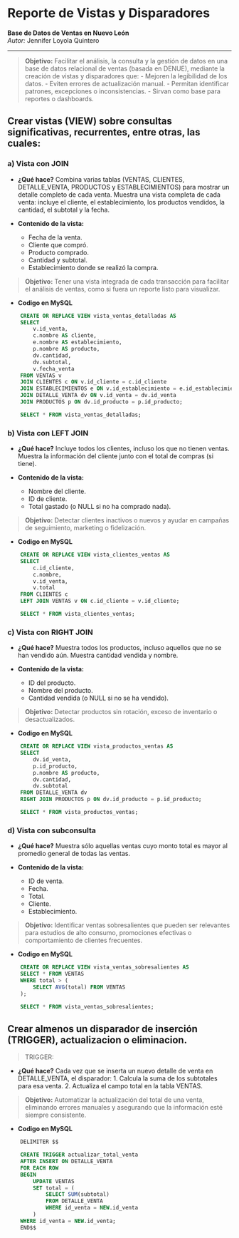 # Reporte de Vistas y Disparadores 
**Base de Datos de Ventas en Nuevo León**   
_Autor:_ Jennifer Loyola Quintero

---

> **Objetivo:** 
    Facilitar el análisis, la consulta y la gestión de datos en una base de datos relacional de ventas (basada en DENUE), mediante la creación de vistas y disparadores que:
        - Mejoren la legibilidad de los datos.
        - Eviten errores de actualización manual.
        - Permitan identificar patrones, excepciones o inconsistencias.
        - Sirvan como base para reportes o dashboards.

## Crear vistas (VIEW) sobre consultas significativas, recurrentes, entre otras, las cuales:
### a) Vista con JOIN 
- **¿Qué hace?**
    Combina varias tablas (VENTAS, CLIENTES, DETALLE_VENTA, PRODUCTOS y ESTABLECIMIENTOS) para mostrar un detalle completo de cada venta.
    Muestra una vista completa de cada venta: incluye el cliente, el establecimiento, los productos vendidos, la cantidad, el subtotal y la fecha.

- **Contenido de la vista:**
    - Fecha de la venta.
    - Cliente que compró.
    - Producto comprado.
    - Cantidad y subtotal.
    - Establecimiento donde se realizó la compra.

> **Objetivo:**
    Tener una vista integrada de cada transacción para facilitar el análisis de ventas, como si fuera un reporte listo para visualizar.

- **Codigo en MySQL**
``` sql
    CREATE OR REPLACE VIEW vista_ventas_detalladas AS
    SELECT 
        v.id_venta,
        c.nombre AS cliente,
        e.nombre AS establecimiento,
        p.nombre AS producto,
        dv.cantidad,
        dv.subtotal,
        v.fecha_venta
    FROM VENTAS v
    JOIN CLIENTES c ON v.id_cliente = c.id_cliente
    JOIN ESTABLECIMIENTOS e ON v.id_establecimiento = e.id_establecimiento
    JOIN DETALLE_VENTA dv ON v.id_venta = dv.id_venta
    JOIN PRODUCTOS p ON dv.id_producto = p.id_producto;

    SELECT * FROM vista_ventas_detalladas;
```

### b) Vista con LEFT JOIN
- **¿Qué hace?**
    Incluye todos los clientes, incluso los que no tienen ventas. Muestra la información del cliente junto con el total de compras (si tiene).

- **Contenido de la vista:**
    - Nombre del cliente.
    - ID de cliente.
    - Total gastado (o NULL si no ha comprado nada).

> **Objetivo:**
    Detectar clientes inactivos o nuevos y ayudar en campañas de seguimiento, marketing o fidelización.

- **Codigo en MySQL**
```sql 
    CREATE OR REPLACE VIEW vista_clientes_ventas AS
    SELECT 
        c.id_cliente,
        c.nombre,
        v.id_venta,
        v.total
    FROM CLIENTES c
    LEFT JOIN VENTAS v ON c.id_cliente = v.id_cliente;

    SELECT * FROM vista_clientes_ventas;
```

### c) Vista con RIGHT JOIN
- **¿Qué hace?**
    Muestra todos los productos, incluso aquellos que no se han vendido aún. Muestra cantidad vendida y nombre.

- **Contenido de la vista:**
    - ID del producto.
    - Nombre del producto.
    - Cantidad vendida (o NULL si no se ha vendido).

> **Objetivo:**
    Detectar productos sin rotación, exceso de inventario o desactualizados.

- **Codigo en MySQL**
```sql
    CREATE OR REPLACE VIEW vista_productos_ventas AS
    SELECT 
        dv.id_venta,
        p.id_producto,
        p.nombre AS producto,
        dv.cantidad,
        dv.subtotal
    FROM DETALLE_VENTA dv
    RIGHT JOIN PRODUCTOS p ON dv.id_producto = p.id_producto;

    SELECT * FROM vista_productos_ventas;
```

### d) Vista con subconsulta
- **¿Qué hace?**
    Muestra sólo aquellas ventas cuyo monto total es mayor al promedio general de todas las ventas.

- **Contenido de la vista:**
    - ID de venta.
    - Fecha.
    - Total.
    - Cliente.
    - Establecimiento.

> **Objetivo:**
    Identificar ventas sobresalientes que pueden ser relevantes para estudios de alto consumo, promociones efectivas o comportamiento de clientes frecuentes.

- **Codigo en MySQL**
```sql
    CREATE OR REPLACE VIEW vista_ventas_sobresalientes AS
    SELECT * FROM VENTAS
    WHERE total > (
        SELECT AVG(total) FROM VENTAS
    );

    SELECT * FROM vista_ventas_sobresalientes;
```

## Crear almenos un disparador de inserción (TRIGGER), actualizacion o eliminacion.
> TRIGGER:
- **¿Qué hace?**
    Cada vez que se inserta un nuevo detalle de venta en DETALLE_VENTA, el disparador:
        1. Calcula la suma de los subtotales para esa venta.
        2. Actualiza el campo total en la tabla VENTAS.

> **Objetivo:**
    Automatizar la actualización del total de una venta, eliminando errores manuales y asegurando que la información esté siempre consistente.

- **Codigo en MySQL**
```sql
    DELIMITER $$

    CREATE TRIGGER actualizar_total_venta
    AFTER INSERT ON DETALLE_VENTA
    FOR EACH ROW
    BEGIN
        UPDATE VENTAS
        SET total = (
            SELECT SUM(subtotal)
            FROM DETALLE_VENTA
            WHERE id_venta = NEW.id_venta
        )
    WHERE id_venta = NEW.id_venta;
    END$$
```